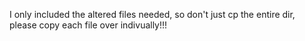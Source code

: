 I only included the altered files needed, so don't just cp the entire dir, please copy each file over indivually!!!
